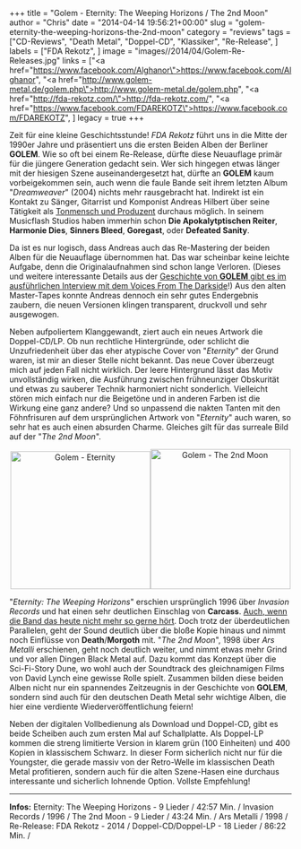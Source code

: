 +++
title = "Golem - Eternity: The Weeping Horizons / The 2nd Moon"
author = "Chris"
date = "2014-04-14 19:56:21+00:00"
slug = "golem-eternity-the-weeping-horizons-the-2nd-moon"
category = "reviews"
tags = ["CD-Reviews", "Death Metal", "Doppel-CD", "Klassiker", "Re-Release", ]
labels = ["FDA Rekotz", ]
image = "images//2014/04/Golem-Re-Releases.jpg"
links = ["<a href=\"https://www.facebook.com/Alghanor\">https://www.facebook.com/Alghanor</a>", "<a href=\"http://www.golem-metal.de/golem.php\">http://www.golem-metal.de/golem.php</a>", "<a href=\"http://fda-rekotz.com/\">http://fda-rekotz.com/</a>", "<a href=\"https://www.facebook.com/FDAREKOTZ\">https://www.facebook.com/FDAREKOTZ</a>", ]
legacy = true
+++

Zeit für eine kleine Geschichtsstunde! _FDA Rekotz_ führt uns in die Mitte der 1990er Jahre und präsentiert uns die ersten Beiden Alben der Berliner **GOLEM**. Wie so oft bei einem Re-Release, dürfte diese Neuauflage primär für die jüngere Generation gedacht sein. Wer sich hingegen etwas länger mit der hiesigen Szene auseinandergesetzt hat, dürfte an **GOLEM** kaum vorbeigekommen sein, auch wenn die faule Bande seit ihrem letzten Album "_Dreamweaver_" (2004) nichts mehr rausgebracht hat. Indirekt ist ein Kontakt zu Sänger, Gitarrist und Komponist Andreas Hilbert über seine Tätigkeit als <a href="http://musicflash.de/html/andreas.html">Tonmensch und Produzent</a> durchaus möglich. In seinem Musicflash Studios haben immerhin schon **Die Apokalytptischen Reiter**, **Harmonie Dies**, **Sinners Bleed**, **Goregast**, oder **Defeated Sanity**.

Da ist es nur logisch, dass Andreas auch das Re-Mastering der beiden Alben für die Neuauflage übernommen hat. Das war scheinbar keine leichte Aufgabe, denn die Originalaufnahmen sind schon lange Verloren. (Dieses und weitere interessante Details aus der <a href="http://www.voicesfromthedarkside.de/Interviews/GOLEM--9039.html">Geschichte von **GOLEM** gibt es im ausführlichen Interview mit dem Voices From The Darkside</a>!) Aus den alten Master-Tapes konnte Andreas dennoch ein sehr gutes Endergebnis zaubern, die neuen Versionen klingen transparent, druckvoll und sehr ausgewogen.

Neben aufpoliertem Klanggewandt, ziert auch ein neues Artwork die Doppel-CD/LP. Ob nun rechtliche Hintergründe, oder schlicht die Unzufriedenheit über das eher atypische Cover von "_Eternity_" der Grund waren, ist mir an dieser Stelle nicht bekannt. Das neue Cover überzeugt mich auf jeden Fall nicht wirklich. Der leere Hintergrund lässt das Motiv unvollständig wirken, die Ausführung zwischen frühneunziger Obskurität und etwas zu sauberer Technik harmoniert nicht sonderlich. Vielleicht stören mich einfach nur die Beigetöne und in anderen Farben ist die Wirkung eine ganz andere? Und so unpassend die nakten Tanten mit den Föhnfrisuren auf dem ursprünglichen Artwork von "_Eternity_" auch waren, so sehr hat es auch einen absurden Charme. Gleiches gilt für das surreale Bild auf der "_The 2nd Moon_".

<center>
<img alt="Golem - Eternity" class="alignnone size-full wp-image-12872" height="246" src="images//2014/04/Golem-Eternity.jpg" width="250"/><img alt="Golem - The 2nd Moon" class="alignnone size-large wp-image-12873" height="250" src="images//2014/04/Golem-The-2nd-Moon.jpg" width="250"/>
</center>

"_Eternity: The Weeping Horizons_" erschien ursprünglich 1996 über _Invasion Records_ und hat einen sehr deutlichen Einschlag von **Carcass**. <a href="http://www.metal.de/heavy-metal/interview/golem/36068-golem/">Auch, wenn die Band das heute nicht mehr so gerne hört</a>. Doch trotz der überdeutlichen Parallelen, geht der Sound deutlich über die bloße Kopie hinaus und nimmt noch Einflüsse von **Death**/**Morgoth** mit. "_The 2nd Moon_", 1998 über _Ars Metalli_ erschienen, geht noch deutlich weiter, und nimmt etwas mehr Grind und vor allen Dingen Black Metal auf. Dazu kommt das Konzept über die Sci-Fi-Story Dune, wo wohl auch der Soundtrack des gleichnamigen Films von David Lynch eine gewisse Rolle spielt. Zusammen bilden diese beiden Alben nicht nur ein spannendes Zeitzeugnis in der Geschichte von **GOLEM**, sondern sind auch für den deutschen Death Metal sehr wichtige Alben, die hier eine verdiente Wiederveröffentlichung feiern!

Neben der digitalen Vollbedienung als Download und Doppel-CD, gibt es beide Scheiben auch zum ersten Mal auf Schallplatte. Als Doppel-LP kommen die streng limitierte Version in klarem grün (100 Einheiten) und 400 Kopien in klassischem Schwarz. In dieser Form sicherlich nicht nur für die Youngster, die gerade massiv von der Retro-Welle im klassischen Death Metal profitieren, sondern auch für die alten Szene-Hasen eine durchaus interessante und sicherlich lohnende Option. Vollste Empfehlung!



---
**Infos:**
Eternity: The Weeping Horizons - 9 Lieder / 42:57 Min. / Invasion Records / 1996 / 
The 2nd Moon - 9 Lieder / 43:24 Min. / Ars Metalli / 1998 / 
Re-Release: FDA Rekotz - 2014 / 
Doppel-CD/Doppel-LP - 18 Lieder / 86:22 Min. / 
